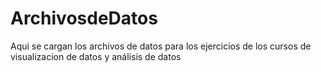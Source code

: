 # ArchivosdeDatos
Aqui se cargan los archivos de datos para los ejercicios de los cursos de visualizacion de datos y análisis de datos
